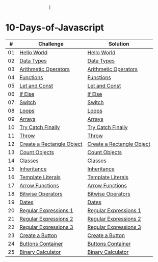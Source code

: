                        |
# 10-Days-of-Javascript
|  #  | Challenge                                                                                                                     | Solution                                                                              |
| :-: | ----------------------------------------------------------------------------------------------------------------------------- | --------------------------------------------------------------------------------------|
| 01 | [Hello World](https://www.hackerrank.com/challenges/js10-hello-world/problem?isFullScreen=true)                                | [Hello World](Hello_World.js)                                                         |
| 02 | [Data Types](https://www.hackerrank.com/challenges/js10-data-types/problem?isFullScreen=true)                                  | [Data Types](Data_Types.js)                                                           |
| 03 | [Arithmetic Operators](https://www.hackerrank.com/challenges/js10-arithmetic-operators/problem?isFullScreen=true)              | [Arithmetic Operators](Arithmetic_Operators.js)                                       |
| 04 | [Functions](https://www.hackerrank.com/challenges/js10-function/problem?isFullScreen=true)                                     | [Functions](Functions.js)                                                             |
| 05 | [Let and Const](https://www.hackerrank.com/challenges/js10-let-and-const/problem?isFullScreen=true)                            | [Let and Const](Let_and_Const.js)                                                     |
| 06 | [If Else](https://www.hackerrank.com/challenges/js10-if-else/problem?isFullScreen=true)                                        | [If Else](If_Else.js)                                                                  |
| 07 | [Switch](https://www.hackerrank.com/challenges/js10-switch/problem?isFullScreen=true)                                          | [Switch](Switch.js)                                                                   |
| 08 | [Loops](https://www.hackerrank.com/challenges/js10-loops/problem?isFullScreen=true)                                            | [Loops](Loops.js)                                                                     |
| 09 | [Arrays](https://www.hackerrank.com/challenges/js10-arrays/problem?isFullScreen=true)                                          | [Arrays](Arrays.js)                                                                   |
| 10 | [Try Catch Finally](https://www.hackerrank.com/challenges/js10-try-catch-and-finally/problem?isFullScreen=true)                | [Try Catch Finally](Try_Catch_Finally.js)                                             |
| 11 | [Throw](https://www.hackerrank.com/challenges/js10-throw/problem?isFullScreen=true)                                            | [Throw](Throw.js)                                                                     |
| 12 | [Create a Rectangle Object](https://www.hackerrank.com/challenges/js10-create-a-rectangle-object/problem?isFullScreen=true)    | [Create a Rectangle Object](Create_a_Rectangle_Object.js.js)                          |
| 13 | [Count Objects](https://www.hackerrank.com/challenges/js10-count-objects/problem?isFullScreen=true)                            | [Count Objects](Count_Objects.js)                                                     |
| 14 | [Classes](https://www.hackerrank.com/challenges/js10-class/problem?isFullScreen=true)                                          | [Classes](Classes.js)                                                                 |
| 15 | [Inheritance](https://www.hackerrank.com/challenges/js10-inheritance/problem?isFullScreen=true)                                | [Inheritance](Inheritance.js)                                                         |
| 16 | [Template Literals](https://www.hackerrank.com/challenges/js10-template-literals/problem?isFullScreen=true)                    | [Template Literals](Template_Literals.js)                                             |
| 17 | [Arrow Functions](https://www.hackerrank.com/challenges/js10-arrow-functions/problem?isFullScreen=true)                        | [Arrow Functions](Arrow_Functions.js)                                                 |
| 18 | [Bitwise Operators](https://www.hackerrank.com/challenges/js10-bitwise-operators/problem?isFullScreen=true)                    | [Bitwise Operators](Bitwise_Operators.js)                                             |
| 19 | [Dates](https://www.hackerrank.com/challenges/js10-date/problem?isFullScreen=true)                                             | [Dates](Dates.js)                                                                     |
| 20 | [Regular Expressions 1](https://www.hackerrank.com/challenges/js10-regexp-1/problem?isFullScreen=true)                         | [Regular Expressions 1](Regular_Expressions_1.js)                                     |
| 21 | [Regular Expressions 2](https://www.hackerrank.com/challenges/js10-regexp-2/problem?isFullScreen=true)                         | [Regular Expressions 2](Regular_Expressions_2.js)                                     |
| 22 | [Regular Expressions 3](https://www.hackerrank.com/challenges/js10-regexp-3/problem?isFullScreen=true)                         | [Regular Expressions 3](Regular_Expressions_3.js)                                     |
| 23 | [Create a Button](https://www.hackerrank.com/challenges/js10-create-a-button/problem?isFullScreen=true)                        | [Create a Button](Create_a_Button.js)                                                 |
| 24 | [Buttons Container](https://www.hackerrank.com/challenges/js10-buttons-container/problem?isFullScreen=true)                    | [Buttons Container](Buttons_Container.js)                                             |
| 25 | [Binary Calculator](https://www.hackerrank.com/challenges/js10-binary-calculator/problem?isFullScreen=true)                    | [Binary Calculator](Binary_Calculator.js)                                             |

